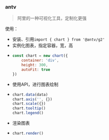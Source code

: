 ### antv

> 阿里的一种可视化工具，定制化更强

使用：

* 安装、引用`import { chart } from '@antv/g2'`
* 实例化图表，指定容器，宽，高
* ```js
  const chart = new chart({
      container: 'div',
      height: 300,
      autoFit: true
  })
  ```
* 使用API，进行图表绘制
* ```js
  chart.data(data)
  chart.axis('', {})
  chart.scale({})
  chart.tooltip()
  chart.legend()
  ```
* 渲染图表
* ```js
  chart.render()
  ```



